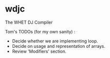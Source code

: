 wdjc
====

The WHET DJ Compiler 

Tom's TODOs (for my own sanity) :

- Decide whether we are implementing loop.
- Decide on usage and representation of arrays.
- Review 'Modifiers' section.

